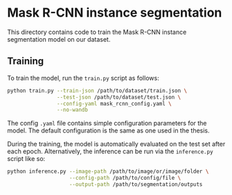 # Mask R-CNN instance segmentation

This directory contains code to train the Mask R-CNN instance segmentation model on
our dataset.

## Training

To train the model, run the `train.py` script as follows:

```zsh
python train.py --train-json /path/to/dataset/train.json \
                --test-json /path/to/dataset/test.json \
                --config-yaml mask_rcnn_config.yaml \
                --no-wandb
```

The config `.yaml` file contains simple configuration parameters for the model. The default
configuration is the same as one used in the thesis.

During the training, the model is automatically evaluated on the test set after each epoch. Alternatively,
the inference can be run via the `inference.py` script like so:

```zsh
python inference.py --image-path /path/to/image/or/image/folder \
                    --config-path /path/to/config/file \
                    --output-path /path/to/segmentation/outputs
```